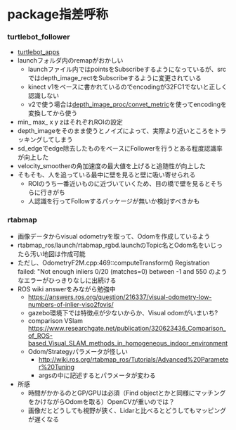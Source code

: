 # package指差呼称

### turtlebot_follower
 - [turtlebot_apps](https://github.com/turtlebot/turtlebot_apps)
 - launchフォルダ内のremapがおかしい
   - launchファイル内ではpointsをSubscribeするようになっているが、srcではdepth_image_rectをSubscribeするように変更されている
   - kinect v1をベースに書かれているのでencodingが32FC1でないと正しく認識しない
   - v2で使う場合は[depth_image_proc/convet_metric](http://wiki.ros.org/depth_image_proc)を使ってencodingを変換してから使う
 - min_ max_ x y zはそれぞれROIの設定
 - depth_imageをそのまま使うとノイズによって、実際より近いところをトラッキングしてしまう
 - sd_edgeでedge除去したものをベースにFollowerを行うとある程度認識率が向上した
 - velocity_smootherの角加速度の最大値を上げると追随性が向上した
 - そもそも、人を追っている最中に壁を見ると壁に吸い寄せられる
   - ROIのうち一番近いものに近づいていくため、目の橋で壁を見るとそちらに行きがち
   - 人認識を行ってFollowするパッケージが無いか検討すべきかも

### rtabmap
 - 画像データからvisual odometryを取って、Odomを作成しているよう
 - rtabmap_ros/launch/rtabmap_rgbd.launchのTopic名とOdom名をいじったら汚い地図は作成可能
 - ただし、OdometryF2M.cpp:469::computeTransform() Registration failed: "Not enough inliers 0/20 (matches=0) between -1 and 550 のようなエラーがひっきりなしに出続ける
 - ROS wiki answerをみながら勉強中
   - https://answers.ros.org/question/216337/visual-odometry-low-numbers-of-inlier-viso2fovis/
   - gazebo環境下では特徴点が少ないからか、Visual odomがいまいち?
   - comparison VSlam https://www.researchgate.net/publication/320623436_Comparison_of_ROS-based_Visual_SLAM_methods_in_homogeneous_indoor_environment
   - Odom/Strategyパラメータが怪しい
     - http://wiki.ros.org/rtabmap_ros/Tutorials/Advanced%20Parameter%20Tuning
     - argsの中に記述するとパラメータが変わる
 - 所感
   - 時間がかかるのとGP/GPUは必須（Find objectとかと同様にマッチングをかけながらOdomを取る）OpenCVが重いのでは？
   - 画像だとどうしても視野が狭く、Lidarと比べるとどうしてもマッピングが遅くなる

### 
